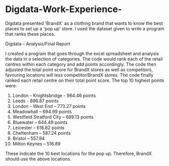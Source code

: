 # Digdata-Work-Experience-
Digdata presented 'BrandX' as a clothing brand that wants to know the best places to set up a 'pop up' store. I used the dataset given to write a program that ranks these places.

Digdata – Analysis/Final Report

I created a program that goes through the excel spreadsheet and analysis the data in a selection of categories. The code would rank each of the retail centres within each category and add points accordingly. The code then adjusted the total point score for BrandX stores as well as competitors, favouring locations will less competitor/BrandX stores. The code finally ranked each retail centre on their total point score. The top 10 highest points were:
1.	London - Knightsbridge - 964.46 points
2.	Leeds - 896.87 points
3.	London - West End – 773.27 points
4.	Meadowhall – 694.99 points 
5.	Westfield Stratford City – 689.13 points 
6.	Bluewater – 644.49 points 
7.	Leicester – 616.82 points 
8.	Cheltenham – 587.24 points
9.	Bristol – 557.94
10.	Milton Keynes – 516.89


These indicate the 10 best locations for the pop up. Therefore, BrandX should use the above locations.
